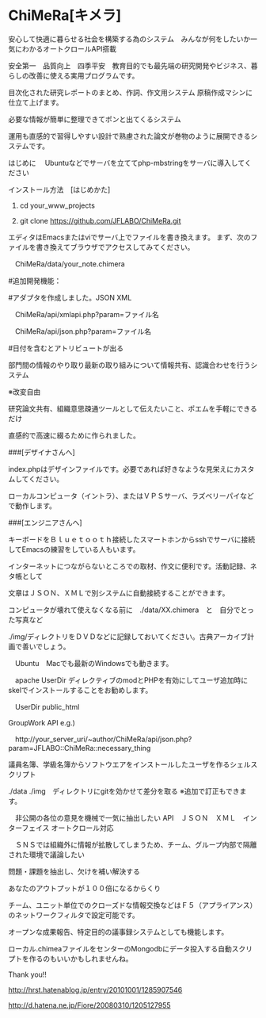 # ChiMeRa[キメラ]
安心して快適に暮らせる社会を構築する為のシステム　みんなが何をしたいか一気にわかるオートクロールAPI搭載

安全第一　品質向上　四季平安　教育目的でも最先端の研究開発やビジネス、暮らしの改善に使える実用プログラムです。

目次化された研究レポートのまとめ、作詞、作文用システム 原稿作成マシンに仕立て上げます。

必要な情報が簡単に整理できてポンと出てくるシステム

運用も直感的で習得しやすい設計で熟慮された論文が巻物のように展開できるシステムです。

はじめに
　Ubuntuなどでサーバを立ててphp-mbstringをサーバに導入してください

インストール方法　[はじめかた]

1. cd your_www_projects

2. git clone https://github.com/JFLABO/ChiMeRa.git

エディタはEmacsまたはviでサーバ上でファイルを書き換えます。
まず、次のファイルを書き換えてブラウザでアクセスしてみてください。

　ChiMeRa/data/your_note.chimera

#追加開発機能：

#アダプタを作成しました。JSON XML

　ChiMeRa/api/xmlapi.php?param=ファイル名

　ChiMeRa/api/json.php?param=ファイル名

#日付を含むとアトリビュートが出る


部門間の情報のやり取り最新の取り組みについて情報共有、認識合わせを行うシステム

※改変自由

研究論文共有、組織意思疎通ツールとして伝えたいこと、ポエムを手軽にできるだけ

直感的で高速に綴るために作られました。

###[デザイナさんへ]

index.phpはデザインファイルです。必要であれば好きなような見栄えにカスタムしてください。

ローカルコンピュータ（イントラ）、またはＶＰＳサーバ、ラズベリーパイなどで動作します。




###[エンジニアさんへ]

キーボードをＢｌｕｅｔｏｏｔｈ接続したスマートホンからsshでサーバに接続してEmacsの練習をしている人もいます。

インターネットにつながらないところでの取材、作文に便利です。活動記録、ネタ帳として

文章はＪＳＯＮ、ＸＭＬで別システムに自動接続することができます。

コンピュータが壊れて使えなくなる前に　./data/XX.chimera　と　自分でとった写真など 

./img/ディレクトリをＤＶＤなどに記録しておいてください。古典アーカイブ計画で善いでしょう。

　Ubuntu　Macでも最新のWindowsでも動きます。

　apache UserDir ディレクティブのmodとPHPを有効にしてユーザ追加時にskelでインストールすることをお勧めします。
 
　UserDir public_html





GroupWork API e.g.)

　http://your_server_uri/~author/ChiMeRa/api/json.php?param=JFLABO::ChiMeRa::necessary_thing


  議員名簿、学級名簿からソフトウエアをインストールしたユーザを作るシェルスクリプト
  
  ./data ./img　ディレクトリにgitを効かせて差分を取る ※追加で訂正もできます。
  
　非公開の各位の意見を機械で一気に抽出したい API　ＪＳＯＮ　ＸＭＬ　インターフェイス オートクロール対応
 
　ＳＮＳでは組織外に情報が拡散してしまうため、チーム、グループ内部で隔離された環境で議論したい
 
  問題・課題を抽出し、欠けを補い解決する
  
  あなたのアウトプットが１００倍になるからくり
  
  チーム、ユニット単位でのクローズドな情報交換などはＦ５（アプライアンス）のネットワークフィルタで設定可能です。
  
  オープンな成果報告、特定目的の議事録システムとしても機能します。
  
  ローカル.chimeaファイルをセンターのMongodbにデータ投入する自動スクリプトを作るのもいいかもしれませんね。
  
  Thank you!!
  
  http://hrst.hatenablog.jp/entry/20101001/1285907546
  
  http://d.hatena.ne.jp/Fiore/20080310/1205127955
